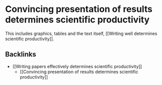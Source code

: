 # Convincing presentation of results determines scientific productivity
This includes graphics, tables and the text itself, [[Writing well determines scientific productivity]].

## Backlinks
* [[Writing papers effectively determines scientific productivity]]
	* [[Convincing presentation of results determines scientific productivity]]

<!-- #Work -->

<!-- {BearID:23C0C48A-37C6-4715-9ED0-C6B6778418A2-15756-0000130BA2381273} -->
